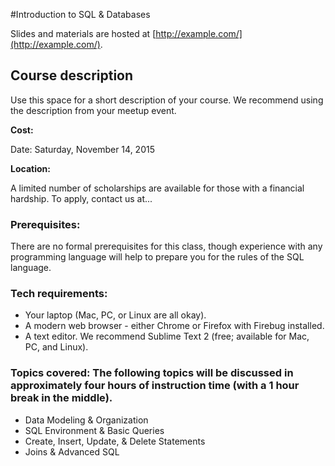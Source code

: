 #Introduction to SQL & Databases

Slides and materials are hosted at [http://example.com/](http://example.com/).

## Course description

Use this space for a short description of your course. We recommend using the description from your meetup event.

**Cost:** 

Date: Saturday, November 14, 2015

**Location:** 

A limited number of scholarships are available for those with a financial hardship. To apply, contact us at...


### Prerequisites:

There are no formal prerequisites for this class, though experience with any programming language will help to prepare you for the rules of the SQL language.


### Tech requirements:

 - Your laptop (Mac, PC, or Linux are all okay).
 - A modern web browser - either Chrome or Firefox with Firebug installed.
 - A text editor. We recommend Sublime Text 2 (free; available for Mac, PC, and Linux).


### Topics covered:  The following topics will be discussed in approximately four hours of instruction time (with a 1 hour break in the middle).

 - Data Modeling & Organization
 - SQL Environment & Basic Queries
 - Create, Insert, Update, & Delete Statements
 - Joins & Advanced SQL


